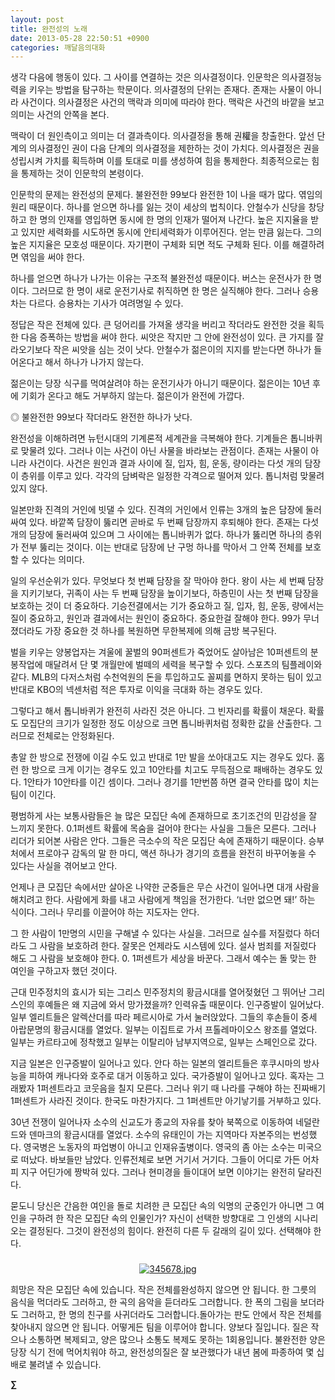```yaml
---
layout: post
title: 완전성의 노래
date: 2013-05-28 22:50:51 +0900
categories: 깨달음의대화
---
```

생각 다음에 행동이 있다. 그 사이를 연결하는 것은 의사결정이다. 인문학은 의사결정능력을 키우는 방법을 탐구하는 학문이다. 의사결정의 단위는 존재다. 존재는 사물이 아니라 사건이다. 의사결정은 사건의 맥락과 의미에 따라야 한다. 맥락은 사건의 바깥을 보고 의미는 사건의 안쪽을 본다. 


  


맥락이 더 원인측이고 의미는 더 결과측이다. 의사결정을 통해 권權을 창출한다. 앞선 단계의 의사결정인 권이 다음 단계의 의사결정을 제한하는 것이 가치다. 의사결정은 권을 성립시켜 가치를 획득하며 이를 토대로 미를 생성하여 힘을 통제한다. 최종적으로는 힘을 통제하는 것이 인문학의 본령이다.


  


인문학의 문제는 완전성의 문제다. 불완전한 99보다 완전한 1이 나을 때가 많다. 엮임의 원리 때문이다. 하나를 얻으면 하나를 잃는 것이 세상의 법칙이다. 안철수가 신당을 창당하고 한 명의 인재를 영입하면 동시에 한 명의 인재가 떨어져 나간다. 높은 지지율을 받고 있지만 세력화를 시도하면 동시에 안티세력화가 이루어진다. 얻는 만큼 잃는다. 그의 높은 지지율은 모호성 때문이다. 자기편이 구체화 되면 적도 구체화 된다. 이를 해결하려면 엮임을 써야 한다.


  


하나를 얻으면 하나가 나가는 이유는 구조적 불완전성 때문이다. 버스는 운전사가 한 명이다. 그러므로 한 명이 새로 운전기사로 취직하면 한 명은 실직해야 한다. 그러나 승용차는 다르다. 승용차는 기사가 여려명일 수 있다.


  


정답은 작은 전체에 있다. 큰 덩어리를 가져올 생각을 버리고 작더라도 완전한 것을 획득한 다음 증폭하는 방법을 써야 한다. 씨앗은 작지만 그 안에 완전성이 있다. 큰 가지를 잘라오기보다 작은 씨앗을 심는 것이 낫다. 안철수가 젊은이의 지지를 받는다면 하나가 들어온다고 해서 하나가 나가지 않는다. 


  


젊은이는 당장 식구를 먹여살려야 하는 운전기사가 아니기 때문이다. 젊은이는 10년 후에 기회가 온다고 해도 거부하지 않는다. 젊은이가 완전에 가깝다. 


  


◎ 불완전한 99보다 작더라도 완전한 하나가 낫다. 


  


완전성을 이해하려면 뉴턴시대의 기계론적 세계관을 극복해야 한다. 기계들은 톱니바퀴로 맞물려 있다. 그러나 이는 사건이 아닌 사물을 바라보는 관점이다. 존재는 사물이 아니라 사건이다. 사건은 원인과 결과 사이에 질, 입자, 힘, 운동, 량이라는 다섯 개의 담장이 층위를 이루고 있다. 각각의 담벼락은 일정한 각격으로 떨어져 있다. 톱니처럼 맞물려 있지 않다. 


  


일본만화 진격의 거인에 빗댈 수 있다. 진격의 거인에서 인류는 3개의 높은 담장에 둘러싸여 있다. 바깥쪽 담장이 뚫리면 곧바로 두 번째 담장까지 후퇴해야 한다. 존재는 다섯 개의 담장에 둘러싸여 있으며 그 사이에는 톱니바퀴가 없다. 하나가 뚫리면 하나의 층위가 전부 뚫리는 것이다. 이는 반대로 담장에 난 구멍 하나를 막아서 그 안쪽 전체를 보호할 수 있다는 의미다.


  


일의 우선순위가 있다. 무엇보다 첫 번째 담장을 잘 막아야 한다. 왕이 사는 세 번째 담장을 지키기보다, 귀족이 사는 두 번째 담장을 높이기보다, 하층민이 사는 첫 번째 담장을 보호하는 것이 더 중요하다. 기승전결에서는 기가 중요하고 질, 입자, 힘, 운동, 량에서는 질이 중요하고, 원인과 결과에서는 원인이 중요하다. 중요한걸 잘해야 한다. 99가 무너졌더라도 가장 중요한 것 하나를 복원하면 무한복제에 의해 금방 복구된다. 


  


벌을 키우는 양봉업자는 겨울에 꿀벌의 90퍼센트가 죽었어도 살아남은 10퍼센트의 분봉작업에 매달려서 단 몇 개월만에 벌떼의 세력을 복구할 수 있다. 스포츠의 팀플레이와 같다. MLB의 다저스처럼 수천억원의 돈을 투입하고도 꼴찌를 면하지 못하는 팀이 있고 반대로 KBO의 넥센처럼 적은 투자로 이익을 극대화 하는 경우도 있다. 


  


그렇다고 해서 톱니바퀴가 완전히 사라진 것은 아니다. 그 빈자리를 확률이 채운다. 확률도 모집단의 크기가 일정한 정도 이상으로 크면 톱니바퀴처럼 정확한 값을 산출한다. 그러므로 전체로는 안정화된다. 


  


총알 한 방으로 전쟁에 이길 수도 있고 반대로 1만 발을 쏘아대고도 지는 경우도 있다. 홈런 한 방으로 크게 이기는 경우도 있고 10안타를 치고도 무득점으로 패배하는 경우도 있다. 1안타가 10안타를 이긴 셈이다. 그러나 경기를 1만번쯤 하면 결국 안타를 많이 치는 팀이 이긴다. 


  


평범하게 사는 보통사람들은 늘 많은 모집단 속에 존재하므로 초기조건의 민감성을 잘 느끼지 못한다. 0.1퍼센트 확률에 목숨을 걸어야 한다는 사실을 그들은 모른다. 그러나 리더가 되어본 사람은 안다. 그들은 극소수의 작은 모집단 속에 존재하기 때문이다. 승부처에서 프로야구 감독의 말 한 마디, 액션 하나가 경기의 흐름을 완전히 바꾸어놓을 수 있다는 사실을 겪어보고 안다.


  


언제나 큰 모집단 속에서만 살아온 나약한 군중들은 무슨 사건이 일어나면 대개 사람을 해치려고 한다. 사람에게 화를 내고 사람에게 책임을 전가한다. ‘너만 없으면 돼!’ 하는 식이다. 그러나 무리를 이끌어야 하는 지도자는 안다. 


  


그 한 사람이 1만명의 시민을 구해낼 수 있다는 사실을. 그러므로 실수를 저질렀다 하더라도 그 사람을 보호하려 한다. 잘못은 언제라도 시스템에 있다. 설사 범죄를 저질렀다 해도 그 사람을 보호해야 한다. 0. 1퍼센트가 세상을 바꾼다. 그래서 예수는 돌 맞는 한 여인을 구하고자 했던 것이다.


  


근대 민주정치의 효시가 되는 그리스 민주정치의 황금시대를 열어젖혔던 그 뛰어난 그리스인의 후예들은 왜 지금에 와서 망가졌을까? 인력유출 때문이다. 인구증발이 일어났다. 일부 엘리트들은 알렉산더를 따라 페르시아로 가서 눌러앉았다. 그들의 후손들이 중세 아랍문명의 황금시대를 열었다. 일부는 이집트로 가서 프톨레마이오스 왕조를 열었다. 일부는 카르타고에 정착했고 일부는 이탈리아 남부지역으로, 일부는 스페인으로 갔다.


  


지금 일본은 인구증발이 일어나고 있다. 안다 하는 일본의 엘리트들은 후쿠시마의 방사능을 피하여 캐나다와 호주로 대거 이동하고 있다. 국가증발이 일어나고 있다. 혹자는 그래봤자 1퍼센트라고 코웃음을 칠지 모른다. 그러나 위기 때 나라를 구해야 하는 진짜배기 1퍼센트가 사라진 것이다. 한국도 마찬가지다. 그 1퍼센트만 아기낳기를 거부하고 있다. 


  


30년 전쟁이 일어나자 소수의 신교도가 종교의 자유를 찾아 북쪽으로 이동하여 네덜란드와 덴마크의 황금시대를 열었다. 소수의 유태인이 가는 지역마다 자본주의는 번성했다. 영국병은 노동자의 파업병이 아니고 인재유출병이다. 영국의 좀 아는 소수는 미국으로 떠났다. 바보들만 남았다. 인류전체로 보면 거기서 거기다. 그들이 어디로 가든 어차피 지구 어딘가에 짱박혀 있다. 그러나 현미경을 들이대어 보면 이야기는 완전히 달라진다. 


  


묻도니 당신은 간음한 여인을 돌로 치려한 큰 모집단 속의 익명의 군중인가 아니면 그 여인을 구하려 한 작은 모집단 속의 인물인가? 자신이 선택한 방향대로 그 인생의 시나리오는 결정된다. 그것이 완전성의 힘이다. 완전히 다른 두 갈래의 길이 있다. 선택해야 한다. 



 ###


  




<p align="center">
  <a href="?mid=DonOh"><img alt="345678.jpg" src="assets/attach/images/198/727/315/55.JPG" /> <br /></a>
</p>

 희망은 작은 모집단 속에 있습니다. 작은 전체를완성하지 않으면 안 됩니다. 한 그릇의 음식을 먹더라도 그러하고, 한 곡의 음악을 듣더라도 그러합니다. 한 폭의 그림을 보더라도 그러하고, 한 명의 친구를 사귀더라도 그러합니다.돌아가는 판도 안에서 작은 전체를 찾아내지 않으면 안 됩니다. 어떻게든 팀을 이루어야 합니다. 양보다 질입니다. 질은 작으나 소통하면 복제되고, 양은 많으나 소통도 복제도 못하는 1회용입니다. 불완전한 양은 당장 식기 전에 먹어치워야 하고, 완전성의질은 잘 보관했다가 내년 봄에 파종하여 몇 십배로 불려낼 수 있습니다. 





**∑**
